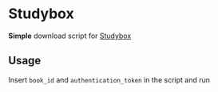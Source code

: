 # Studybox
**Simple** download script for [Studybox](https://studybox.dk/)

## Usage
Insert `book_id` and `authentication_token` in the script and run
